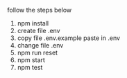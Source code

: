 follow the steps below

1. npm install
2. create file .env
3. copy file .env.example paste in .env
4. change file .env
5. npm run reset
6. npm start
7. npm test
